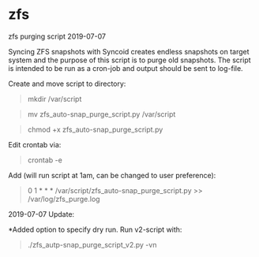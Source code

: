 # zfs
zfs purging script 2019-07-07

Syncing ZFS snapshots with Syncoid creates endless snapshots on target system and the 
purpose of this script is to purge old snapshots. The script is intended to be run as 
a cron-job and output should be sent to log-file.

Create and move script to directory:
>mkdir /var/script

>mv zfs_auto-snap_purge_script.py /var/script

>chmod +x zfs_auto-snap_purge_script.py

Edit crontab via:
>crontab -e

Add (will run script at 1am, can be changed to user preference):
>0 1 * * * /var/script/zfs_auto-snap_purge_script.py >> /var/log/zfs_purge.log

2019-07-07 Update:

*Added option to specify dry run. Run v2-script with:
>./zfs_autp-snap_purge_script_v2.py -vn
